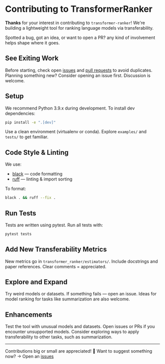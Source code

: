 # Contributing to TransformerRanker

__Thanks__ for your interest in contributing to `transformer-ranker`! We're building a lightweight tool for ranking language models via transferability. 

Spotted a bug, got an idea, or want to open a PR? any kind of involvement helps shape where it goes.

## See Exiting Work

Before starting, check open [issues](https://github.com/flairNLP/transformer-ranker/issues) and [pull requests](https://github.com/flairNLP/transformer-ranker/pulls) to avoid duplicates.
Planning something new? Consider opening an issue first. Discussion is welcome.

## Setup

We recommend Python 3.9.x during development. To install dev dependencies:

```bash
pip install -e ".[dev]"
```

Use a clean environment (virtualenv or conda).
Explore `examples/` and `tests/` to get familiar.

## Code Style & Linting

We use:

- [black](https://github.com/psf/black) — code formatting
- [ruff](https://github.com/astral-sh/ruff) — linting & import sorting

To format:

```bash
black . && ruff --fix .
```

## Run Tests

Tests are written using pytest. Run all tests with:

```bash
pytest tests
```

## Add New Transferability Metrics


New metrics go in `transformer_ranker/estimators/`.
Include docstrings and paper references. Clear comments = appreciated.

## Explore and Expand

Try weird models or datasets. If something fails — open an issue.
Ideas for model ranking for tasks like summarization are also welcome.

## Enhancements

Test the tool with unusual models and datasets. Open issues or PRs if you encounter unsupported models. Consider exploring ways to apply transferability to other tasks, such as summarization.

----------------

Contributions big or small are appreciated! 🚀
Want to suggest something now? → Open an [issues](https://github.com/flairNLP/transformer-ranker/issues) 
